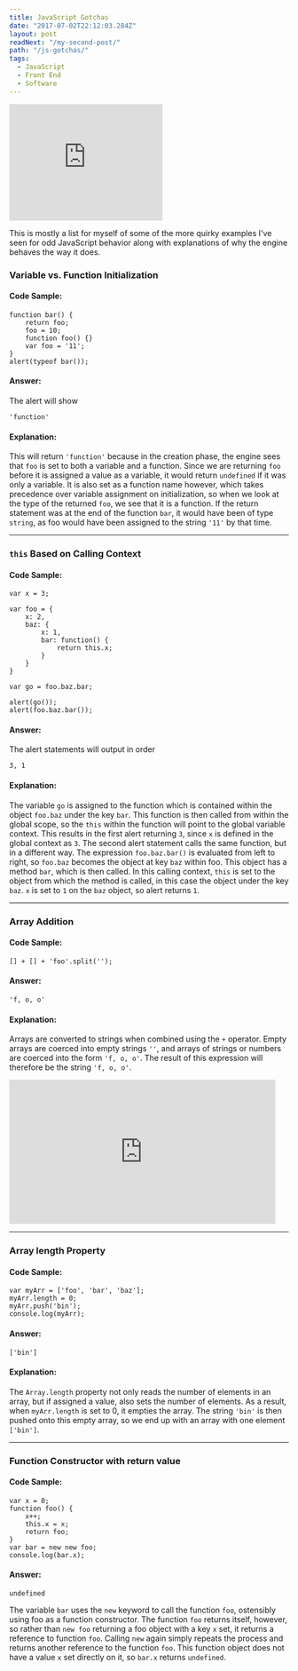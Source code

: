 ```yaml
---
title: JavaScript Gotchas
date: "2017-07-02T22:12:03.284Z"
layout: post
readNext: "/my-second-post/"
path: "/js-gotchas/"
tags:
  - JavaScript
  - Front End
  - Software
---
```


<iframe src="https://giphy.com/embed/GbPru204dTDfG" width="276" height="210" frameBorder="0" class="giphy-embed" allowFullScreen></iframe>

This is mostly a list for myself of some of the more quirky examples I've seen
for odd JavaScript behavior along with explanations of why the engine behaves
the way it does.

### Variable vs. Function Initialization

#### Code Sample:

```
function bar() {
    return foo;
    foo = 10;
    function foo() {}
    var foo = '11';
}
alert(typeof bar());
```

#### Answer:

The alert will show

```
'function'
```

#### Explanation:

This will return `'function'` because in the creation phase, the engine sees that
`foo` is set to both a variable and a function.  Since we are returning `foo`
before it is assigned a value as a variable, it would return `undefined` if it
was only a variable.  It is also set as a function name however, which takes
precedence over variable assignment on initialization, so when we look at the
type of the returned `foo`, we see that it is a function.  If the return
statement was at the end of the function `bar`, it would have been of type
`string`, as foo would have been assigned to the string `'11'` by that time.

---

### `this` Based on Calling Context

#### Code Sample:

```
var x = 3;

var foo = {
    x: 2,
    baz: {
        x: 1,
        bar: function() {
            return this.x;
        }
    }
}

var go = foo.baz.bar;

alert(go());
alert(foo.baz.bar());
```

#### Answer:

The alert statements will output in order

```
3, 1
```

#### Explanation:

The variable `go` is assigned to the function which is contained within the
object `foo.baz` under the key `bar`.  This function is then called from within
the global scope, so the `this` within the function will point to the global
variable context.  This results in the first alert returning `3`, since `x` is
defined in the global context as `3`.  The second alert statement calls the same
function, but in a different way.  The expression `foo.baz.bar()` is evaluated
from left to right, so `foo.baz` becomes the object at key `baz` within foo.
This object has a method `bar`, which is then called.  In this calling context,
`this` is set to the object from which the method is called, in this case the
object under the key `baz`.  `x` is set to `1` on the `baz` object, so alert
returns `1`.

---

### Array Addition

#### Code Sample:

```
[] + [] + 'foo'.split('');
```

#### Answer:

```
'f, o, o'
```

#### Explanation:

Arrays are converted to strings when combined using the `+` operator.  Empty
arrays are coerced into empty strings `''`, and arrays of strings or numbers are
coerced into the form `'f, o, o'`.  The result of this expression will therefore
be the string `'f, o, o'`.

<iframe src="https://giphy.com/embed/vpxsRkXfO7KDe" width="480" height="260" frameBorder="0" class="giphy-embed" allowFullScreen></iframe>

---

### Array length Property

#### Code Sample:

```
var myArr = ['foo', 'bar', 'baz'];
myArr.length = 0;
myArr.push('bin');
console.log(myArr);
```

#### Answer:

```
['bin']
```

#### Explanation:

The `Array.length` property not only reads the number of elements in an array,
but if assigned a value, also sets the number of elements.  As a result, when
`myArr.length` is set to 0, it empties the array.  The string `'bin'` is then
pushed onto this empty array, so we end up with an array with one element `['bin']`.

---

### Function Constructor with return value

#### Code Sample:

```
var x = 0;
function foo() {
    x++;
    this.x = x;
    return foo;
}
var bar = new new foo;
console.log(bar.x);
```

#### Answer:

```
undefined
```

The variable `bar` uses the `new` keyword to call the function `foo`, ostensibly
using foo as a function constructor.  The function `foo` returns itself,
however, so rather than `new foo` returning a foo object with a key `x` set, it
returns a reference to function `foo`. Calling `new` again simply repeats the process and returns another reference to the function `foo`.  This function object does not have a value `x`
set directly on it, so `bar.x` returns `undefined`.
